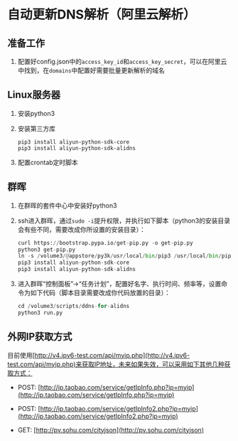 # 自动更新DNS解析（阿里云解析）

## 准备工作

1. 配置好config.json中的`access_key_id`和`access_key_secret`，可以在阿里云中找到，在`domains`中配置好需要批量更新解析的域名

## Linux服务器

1. 安装python3
2. 安装第三方库

    ```
    pip3 install aliyun-python-sdk-core
    pip3 install aliyun-python-sdk-alidns
    ```

3. 配置crontab定时脚本

## 群晖

1. 在群晖的套件中心中安装好python3
2. ssh进入群晖，通过`sudo -i`提升权限，并执行如下脚本（python3的安装目录会有些不同，需要改成你所设置的安装目录）：

    ```python
    curl https://bootstrap.pypa.io/get-pip.py -o get-pip.py
    python3 get-pip.py
    ln -s /volume3/@appstore/py3k/usr/local/bin/pip3 /usr/local/bin/pip3
    pip3 install aliyun-python-sdk-core
    pip3 install aliyun-python-sdk-alidns
    ```

3. 进入群晖“控制面板”->“任务计划”，配置好名字、执行时间、频率等，设置命令为如下代码（脚本目录需要改成你代码放置的目录）：

    ```python
    cd /volume3/scripts/ddns-for-alidns
    python3 run.py
    ```



## 外网IP获取方式

目前使用[http://v4.ipv6-test.com/api/myip.php](http://v4.ipv6-test.com/api/myip.php)来获取IP地址，未来如果失效，可以采用如下其他几种获取方式：

* POST: [http://ip.taobao.com/service/getIpInfo.php?ip=myip](http://ip.taobao.com/service/getIpInfo.php?ip=myip)

* POST: [http://ip.taobao.com/service/getIpInfo2.php?ip=myip](http://ip.taobao.com/service/getIpInfo2.php?ip=myip)

* GET: [http://pv.sohu.com/cityjson](http://pv.sohu.com/cityjson)
